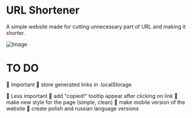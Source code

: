 
# URL Shortener

A simple website made for cutting unnecessary part of URL and making it shorter.

<img src="https://i.imgur.com/ho5PshL.gif" alt="Image">

# TO DO
🔶 Important
🔸 store generated links in .localStorage

🔷 Less important
🔹 add "copied!" tooltip appear after clicking on link
🔹 make new style for the page (simple, clean)
🔹 make mobile version of the website
🔹 create polish and russian language versions
